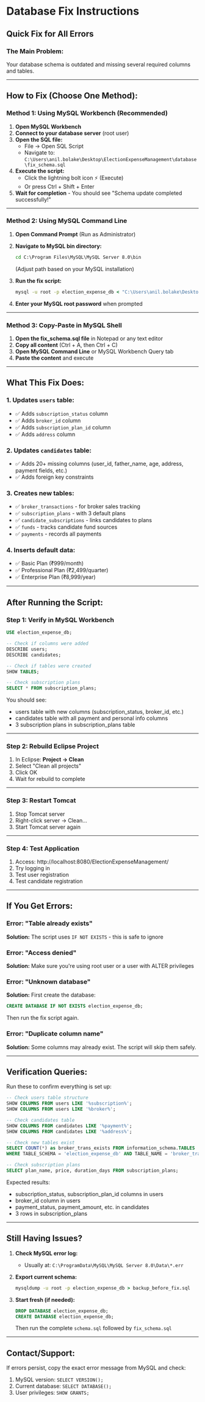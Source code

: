 # Database Fix Instructions

## Quick Fix for All Errors

### The Main Problem:
Your database schema is outdated and missing several required columns and tables.

---

## How to Fix (Choose One Method):

### Method 1: Using MySQL Workbench (Recommended)

1. **Open MySQL Workbench**
2. **Connect to your database server** (root user)
3. **Open the SQL file:**
   - File → Open SQL Script
   - Navigate to: `C:\Users\anil.bolake\Desktop\ElectionExpenseManagement\database\fix_schema.sql`
4. **Execute the script:**
   - Click the lightning bolt icon ⚡ (Execute)
   - Or press Ctrl + Shift + Enter
5. **Wait for completion** - You should see "Schema update completed successfully!"

---

### Method 2: Using MySQL Command Line

1. **Open Command Prompt** (Run as Administrator)

2. **Navigate to MySQL bin directory:**
   ```cmd
   cd C:\Program Files\MySQL\MySQL Server 8.0\bin
   ```
   (Adjust path based on your MySQL installation)

3. **Run the fix script:**
   ```cmd
   mysql -u root -p election_expense_db < "C:\Users\anil.bolake\Desktop\ElectionExpenseManagement\database\fix_schema.sql"
   ```

4. **Enter your MySQL root password** when prompted

---

### Method 3: Copy-Paste in MySQL Shell

1. **Open the fix_schema.sql file** in Notepad or any text editor
2. **Copy all content** (Ctrl + A, then Ctrl + C)
3. **Open MySQL Command Line** or MySQL Workbench Query tab
4. **Paste the content** and execute

---

## What This Fix Does:

### 1. Updates `users` table:
- ✅ Adds `subscription_status` column
- ✅ Adds `broker_id` column  
- ✅ Adds `subscription_plan_id` column
- ✅ Adds `address` column

### 2. Updates `candidates` table:
- ✅ Adds 20+ missing columns (user_id, father_name, age, address, payment fields, etc.)
- ✅ Adds foreign key constraints

### 3. Creates new tables:
- ✅ `broker_transactions` - for broker sales tracking
- ✅ `subscription_plans` - with 3 default plans
- ✅ `candidate_subscriptions` - links candidates to plans
- ✅ `funds` - tracks candidate fund sources
- ✅ `payments` - records all payments

### 4. Inserts default data:
- ✅ Basic Plan (₹999/month)
- ✅ Professional Plan (₹2,499/quarter)
- ✅ Enterprise Plan (₹8,999/year)

---

## After Running the Script:

### Step 1: Verify in MySQL Workbench
```sql
USE election_expense_db;

-- Check if columns were added
DESCRIBE users;
DESCRIBE candidates;

-- Check if tables were created
SHOW TABLES;

-- Check subscription plans
SELECT * FROM subscription_plans;
```

You should see:
- users table with new columns (subscription_status, broker_id, etc.)
- candidates table with all payment and personal info columns
- 3 subscription plans in subscription_plans table

---

### Step 2: Rebuild Eclipse Project
1. In Eclipse: **Project → Clean**
2. Select "Clean all projects"
3. Click OK
4. Wait for rebuild to complete

---

### Step 3: Restart Tomcat
1. Stop Tomcat server
2. Right-click server → Clean...
3. Start Tomcat server again

---

### Step 4: Test Application
1. Access: http://localhost:8080/ElectionExpenseManagement/
2. Try logging in
3. Test user registration
4. Test candidate registration

---

## If You Get Errors:

### Error: "Table already exists"
**Solution:** The script uses `IF NOT EXISTS` - this is safe to ignore

### Error: "Access denied"
**Solution:** Make sure you're using root user or a user with ALTER privileges

### Error: "Unknown database"
**Solution:** First create the database:
```sql
CREATE DATABASE IF NOT EXISTS election_expense_db;
```
Then run the fix script again.

### Error: "Duplicate column name"
**Solution:** Some columns may already exist. The script will skip them safely.

---

## Verification Queries:

Run these to confirm everything is set up:

```sql
-- Check users table structure
SHOW COLUMNS FROM users LIKE '%subscription%';
SHOW COLUMNS FROM users LIKE '%broker%';

-- Check candidates table
SHOW COLUMNS FROM candidates LIKE '%payment%';
SHOW COLUMNS FROM candidates LIKE '%address%';

-- Check new tables exist
SELECT COUNT(*) as broker_trans_exists FROM information_schema.TABLES 
WHERE TABLE_SCHEMA = 'election_expense_db' AND TABLE_NAME = 'broker_transactions';

-- Check subscription plans
SELECT plan_name, price, duration_days FROM subscription_plans;
```

Expected results:
- subscription_status, subscription_plan_id columns in users
- broker_id column in users
- payment_status, payment_amount, etc. in candidates
- 3 rows in subscription_plans

---

## Still Having Issues?

1. **Check MySQL error log:**
   - Usually at: `C:\ProgramData\MySQL\MySQL Server 8.0\Data\*.err`

2. **Export current schema:**
   ```cmd
   mysqldump -u root -p election_expense_db > backup_before_fix.sql
   ```

3. **Start fresh (if needed):**
   ```sql
   DROP DATABASE election_expense_db;
   CREATE DATABASE election_expense_db;
   ```
   Then run the complete `schema.sql` followed by `fix_schema.sql`

---

## Contact/Support:
If errors persist, copy the exact error message from MySQL and check:
1. MySQL version: `SELECT VERSION();`
2. Current database: `SELECT DATABASE();`
3. User privileges: `SHOW GRANTS;`
